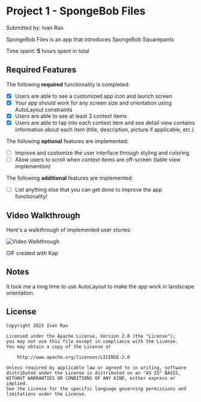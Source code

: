 # Project 1 - SpongeBob Files

Submitted by: Ivan Rao

SpongeBob Files is an app that introduces SpongeBob Squarepants

Time spent: **5** hours spent in total

## Required Features

The following **required** functionality is completed:

-   [x] Users are able to see a customized app icon and launch screen
-   [x] Your app should work for any screen size and orientation using AutoLayout constraints
-   [x] Users are able to see at least 3 context items
-   [x] Users are able to tap into each context item and see detail view contains information about each item (title, description, picture if applicable, etc.)

The following **optional** features are implemented:

-   [ ] Improve and customize the user interface through styling and coloring
-   [ ] Allow users to scroll when context items are off-screen (table view implemention)

The following **additional** features are implemented:

-   [ ] List anything else that you can get done to improve the app functionality!

## Video Walkthrough

Here's a walkthrough of implemented user stories:

<img src='./walkthrough.gif' title='Video Walkthrough' width='' alt='Video Walkthrough' />

<!-- Replace this with whatever GIF tool you used! -->

GIF created with Kap

## Notes

It took me a long time to use AutoLayout to make the app work in landscape orientation.

## License

    Copyright 2023 Ivan Rao

    Licensed under the Apache License, Version 2.0 (the "License");
    you may not use this file except in compliance with the License.
    You may obtain a copy of the License at

        http://www.apache.org/licenses/LICENSE-2.0

    Unless required by applicable law or agreed to in writing, software
    distributed under the License is distributed on an "AS IS" BASIS,
    WITHOUT WARRANTIES OR CONDITIONS OF ANY KIND, either express or implied.
    See the License for the specific language governing permissions and
    limitations under the License.
